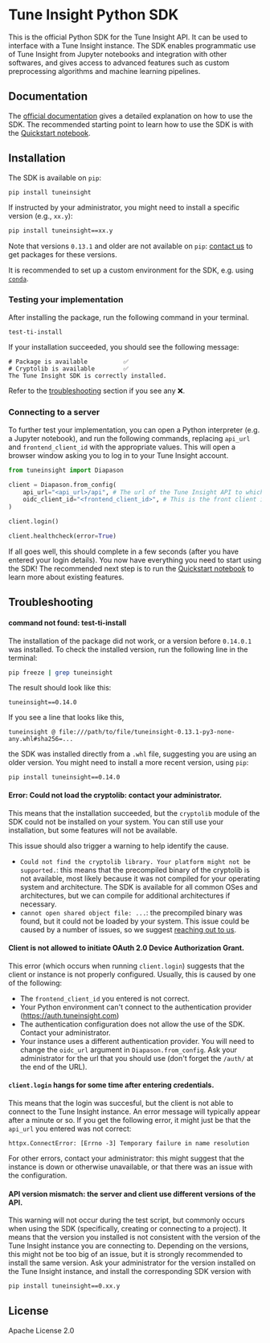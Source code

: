 # Tune Insight Python SDK

This is the official Python SDK for the Tune Insight API. It can be used to interface with a Tune Insight instance. The SDK enables programmatic use of Tune Insight from Jupyter notebooks and integration with other softwares, and gives access to advanced features such as custom preprocessing algorithms and machine learning pipelines.

## Documentation

The [official documentation](https://dev.tuneinsight.com/docs/Usage/python-sdk/) gives a detailed explanation on how to use the SDK. The recommended starting point to learn how to use the SDK is with the [Quickstart notebook](https://github.com/tuneinsight/python-sdk/tree/main/examples/Quickstart.ipynb).

## Installation

The SDK is available on `pip`:

```bash
pip install tuneinsight
```

If instructed by your administrator, you might need to install a specific version (e.g., `xx.y`):

```bash
pip install tuneinsight==xx.y
```

Note that versions `0.13.1` and older are not available on `pip`: [contact us](tech-support@tuneinsight.com) to get packages for these versions.

It is recommended to set up a custom environment for the SDK, e.g. using [`conda`](https://anaconda.org/anaconda/conda).

### Testing your implementation

After installing the package, run the following command in your terminal.

```bash
test-ti-install
```

If your installation succeeded, you should see the following message:

```
# Package is available          ✅
# Cryptolib is available        ✅
The Tune Insight SDK is correctly installed.
```

Refer to the [troubleshooting](#troubleshooting) section if you see any ❌.

### Connecting to a server

To further test your implementation, you can open a Python interpreter (e.g. a Jupyter notebook), and run the following commands, replacing `api_url` and `frontend_client_id` with the appropriate values. This will open a browser window asking you to log in to your Tune Insight account.

```python
from tuneinsight import Diapason

client = Diapason.from_config(
    api_url="<api_url>/api", # The url of the Tune Insight API to which the client will connect.
    oidc_client_id="<frontend_client_id>", # This is the front client id given by Tune Insight in the Portal.
)

client.login()

client.healthcheck(error=True)
```

If all goes well, this should complete in a few seconds (after you have entered your login details). You now have everything you need to start using the SDK! The recommended next step is to run the [Quickstart notebook](https://github.com/tuneinsight/python-sdk/tree/main/examples/Quickstart.ipynb) to learn more about existing features.

## Troubleshooting

#### command not found: test-ti-install

The installation of the package did not work, or a version before `0.14.0.1` was installed. To check the installed version, run the following line in the terminal:

```bash
pip freeze | grep tuneinsight
```

The result should look like this:

```
tuneinsight==0.14.0
```

If you see a line that looks like this,

```
tuneinsight @ file:///path/to/file/tuneinsight-0.13.1-py3-none-any.whl#sha256=...
```

the SDK was installed directly from a `.whl` file, suggesting you are using an older version. You might need to install a more recent version, using `pip`:

`pip install tuneinsight==0.14.0`

#### Error: Could not load the cryptolib: contact your administrator.

This means that the installation succeeded, but the `cryptolib` module of the SDK could not be installed on your system. You can still use your installation, but some features will not be available.

This issue should also trigger a warning to help identify the cause.

- `Could not find the cryptolib library. Your platform might not be supported.`: this means that the precompiled binary of the cryptolib is not available, most likely because it was not compiled for your operating system and architecture. The SDK is available for all common OSes and architectures, but we can compile for additional architectures if necessary.
- `cannot open shared object file: ...`: the precompiled binary was found, but it could not be loaded by your system. This issue could be caused by a number of issues, so we suggest [reaching out to us](contact@tuneinsight.com).

#### Client is not allowed to initiate OAuth 2.0 Device Authorization Grant.

This error (which occurs when running `client.login`) suggests that the client or instance is not properly configured. Usually, this is caused by one of the following:

- The `frontend_client_id` you entered is not correct.
- Your Python environment can't connect to the authentication provider (https://auth.tuneinsight.com)
- The authentication configuration does not allow the use of the SDK. Contact your administrator.
- Your instance uses a different authentication provider. You will need to change the `oidc_url` argument in `Diapason.from_config`. Ask your administrator for the url that you should use (don't forget the `/auth/` at the end of the URL).

#### `client.login` hangs for some time after entering credentials.

This means that the login was succesful, but the client is not able to connect to the Tune Insight instance. An error message will typically appear after a minute or so. If you get the following error, it might just be that the `api_url` you entered was not correct:

```
httpx.ConnectError: [Errno -3] Temporary failure in name resolution
```

For other errors, contact your administrator: this might suggest that the instance is down or otherwise unavailable, or that there was an issue with the configuration.

#### API version mismatch: the server and client use different versions of the API.

This warning will not occur during the test script, but commonly occurs when using the SDK (specifically, creating or connecting to a project). It means that the version you installed is not consistent with the version of the Tune Insight instance you are connecting to.
Depending on the versions, this might not be too big of an issue, but it is strongly recommended to install the same version.
Ask your administrator for the version installed on the Tune Insight instance, and install the corresponding SDK version with

```bash
pip install tuneinsight==0.xx.y
```

## License

Apache License 2.0

